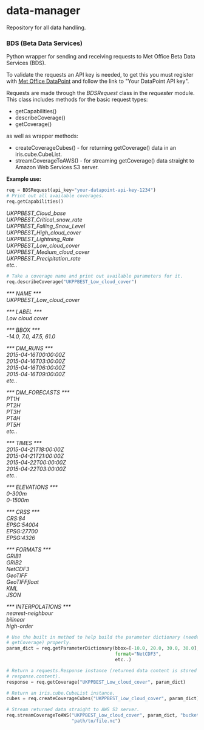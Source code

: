 # data-manager

Repository for all data handling.

### BDS (Beta Data Services)
Python wrapper for sending and receiving requests to Met Office Beta Data
Services (BDS).

To validate the requests an API key is needed, to get this you must register
with [Met Office DataPoint](www.metoffice.gov.uk/datapoint/) and follow the
link to "Your DataPoint API key".

Requests are made through the _BDSRequest_ class in the _requester_ module.
This class includes methods for the basic request types:

* getCapabilities()
* describeCoverage()
* getCoverage()

as well as wrapper methods:

* createCoverageCubes() - for returning getCoverage() data in an
iris.cube.CubeList.
* streamCoverageToAWS() - for streaming getCoverage() data straight to Amazon
Web Services S3 server.

**Example use:**

```python
req = BDSRequest(api_key="your-datapoint-api-key-1234")
# Print out all available coverages.
req.getCapabilities()
```

_UKPPBEST_Cloud_base  
UKPPBEST_Critical_snow_rate  
UKPPBEST_Falling_Snow_Level  
UKPPBEST_High_cloud_cover  
UKPPBEST_Lightning_Rate  
UKPPBEST_Low_cloud_cover  
UKPPBEST_Medium_cloud_cover  
UKPPBEST_Precipitation_rate  
etc.._

```python
# Take a coverage name and print out available parameters for it.
req.describeCoverage("UKPPBEST_Low_cloud_cover")
```

_*** NAME ***_  
_UKPPBEST_Low_cloud_cover_  

_*** LABEL ***_  
_Low cloud cover_  

_*** BBOX ***_  
_-14.0, 7.0, 47.5, 61.0_  

_*** DIM_RUNS ***_  
_2015-04-16T00:00:00Z_  
_2015-04-16T03:00:00Z_  
_2015-04-16T06:00:00Z_  
_2015-04-16T09:00:00Z_  
_etc.._  

_*** DIM_FORECASTS ***_  
_PT1H_  
_PT2H_  
_PT3H_  
_PT4H_  
_PT5H_  
_etc.._  

_*** TIMES ***_  
_2015-04-21T18:00:00Z_  
_2015-04-21T21:00:00Z_  
_2015-04-22T00:00:00Z_  
_2015-04-22T03:00:00Z_  
_etc.._  

_*** ELEVATIONS ***_  
_0-300m_  
_0-1500m_  

_*** CRSS ***_  
_CRS:84_  
_EPSG:54004_  
_EPSG:27700_  
_EPSG:4326_  

_*** FORMATS ***_  
_GRIB1_  
_GRIB2_  
_NetCDF3_  
_GeoTIFF_  
_GeoTIFFfloat_  
_KML_  
_JSON_  

_*** INTERPOLATIONS ***_  
_nearest-neighbour_  
_bilinear_  
_high-order_

```python
# Use the built in method to help build the parameter dictionary (needed for
# getCoverage) properly.
param_dict = req.getParameterDictionary(bbox=[-10.0, 20.0, 30.0, 30.0],
                                        format="NetCDF3",
                                        etc..)

# Return a requests.Response instance (returned data content is stored as
# response.content).
response = req.getCoverage("UKPPBEST_Low_cloud_cover", param_dict)

# Return an iris.cube.CubeList instance.
cubes = req.createCoverageCubes("UKPPBEST_Low_cloud_cover", param_dict)

# Stream returned data straight to AWS S3 server.
req.streamCoverageToAWS("UKPPBEST_Low_cloud_cover", param_dict, "bucket-name",
                        "path/to/file.nc")
```
